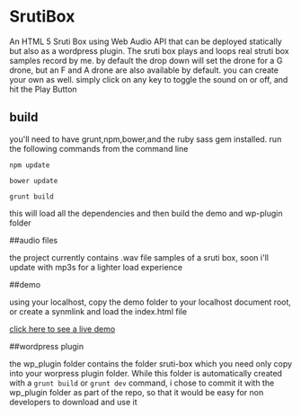 # SrutiBox
An HTML 5 Sruti Box using Web Audio API that can be deployed statically but also as a wordpress plugin.
The sruti box plays and loops real struti box samples record by me. by default the drop down will set the drone for a G drone, but an F and A drone are also available by default. you can create your own as well. simply click on any key to toggle the sound on or off, and hit the Play Button

## build
you'll need to have grunt,npm,bower,and the ruby sass gem installed.
run the following commands from the command line

```
npm update

bower update

grunt build
```

this will load all the dependencies and then build the demo and wp-plugin folder

##audio files

the project currently contains .wav file samples of a sruti box, soon i'll update with mp3s for a lighter load experience

##demo

using your localhost, copy the demo folder to your localhost document root, or create a synmlink and load the index.html file

[click here to see a live demo](http://half-lifer.com/sruti/)  
  
##wordpress plugin

the wp_plugin folder contains the folder sruti-box which you need only copy into your worpress plugin folder. While this folder is automatically created with a `grunt build` or `grunt dev` command, i chose to commit it with the wp_plugin folder as part of the repo, so that it would be easy for non developers to download and use it





